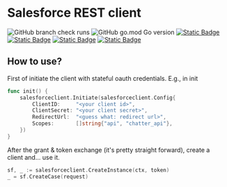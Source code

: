 Salesforce REST client
===========

![GitHub branch check runs](https://img.shields.io/github/check-runs/ylem-co/salesforce-client/main?color=green)
![GitHub go.mod Go version](https://img.shields.io/github/go-mod/go-version/ylem-co/salesforce-client?color=black)
<a href="https://github.com/ylem-co/salesforce-client?tab=Apache-2.0-1-ov-file">![Static Badge](https://img.shields.io/badge/license-Apache%202.0-black)</a>
<a href="https://ylem.co" target="_blank">![Static Badge](https://img.shields.io/badge/website-ylem.co-black)</a>
<a href="https://docs.ylem.co" target="_blank">![Static Badge](https://img.shields.io/badge/documentation-docs.ylem.co-black)</a>
<a href="https://join.slack.com/t/ylem-co/shared_invite/zt-2nawzl6h0-qqJ0j7Vx_AEHfnB45xJg2Q" target="_blank">![Static Badge](https://img.shields.io/badge/community-join%20Slack-black)</a>

How to use?
------

First of initiate the client with stateful oauth credentials. E.g., in init

```go
func init() {
	salesforceclient.Initiate(salesforceclient.Config{
		ClientID:     "<your client id>",
		ClientSecret: "<your client secret>",
		RedirectUrl:  "<guess what: redirect url>",
		Scopes:       []string{"api", "chatter_api"},
	})
}
```

After the grant & token exchange (it's pretty straight forward), create a client and... use it.

```go
sf, _ := salesforceclient.CreateInstance(ctx, token)
_ = sf.CreateCase(request)
```
